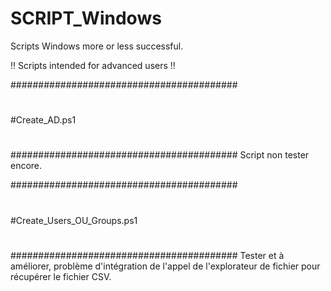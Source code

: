 # SCRIPT_Windows

Scripts Windows more or less successful.

!! Scripts intended for advanced users !!


#########################################
#
#Create_AD.ps1
#
#########################################
Script non tester encore.


#########################################
#
#Create_Users_OU_Groups.ps1
#
#########################################
Tester et à améliorer, problème d'intégration de l'appel de l'explorateur de fichier pour récupérer le fichier CSV.
